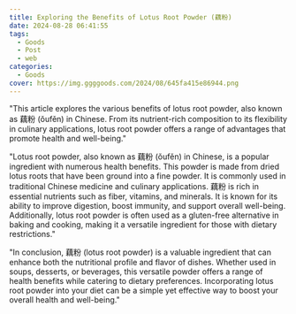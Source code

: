 ```yaml
---
title: Exploring the Benefits of Lotus Root Powder (藕粉)
date: 2024-08-28 06:41:55
tags:
  - Goods
  - Post
  - web
categories:
  - Goods
cover: https://img.ggggoods.com/2024/08/645fa415e86944.png
---
```


"This article explores the various benefits of lotus root powder, also known as 藕粉 (ǒufěn) in Chinese. From its nutrient-rich composition to its flexibility in culinary applications, lotus root powder offers a range of advantages that promote health and well-being."

"Lotus root powder, also known as 藕粉 (ǒufěn) in Chinese, is a popular ingredient with numerous health benefits. This powder is made from dried lotus roots that have been ground into a fine powder. It is commonly used in traditional Chinese medicine and culinary applications. 藕粉 is rich in essential nutrients such as fiber, vitamins, and minerals. It is known for its ability to improve digestion, boost immunity, and support overall well-being. Additionally, lotus root powder is often used as a gluten-free alternative in baking and cooking, making it a versatile ingredient for those with dietary restrictions."

"In conclusion, 藕粉 (lotus root powder) is a valuable ingredient that can enhance both the nutritional profile and flavor of dishes. Whether used in soups, desserts, or beverages, this versatile powder offers a range of health benefits while catering to dietary preferences. Incorporating lotus root powder into your diet can be a simple yet effective way to boost your overall health and well-being."
